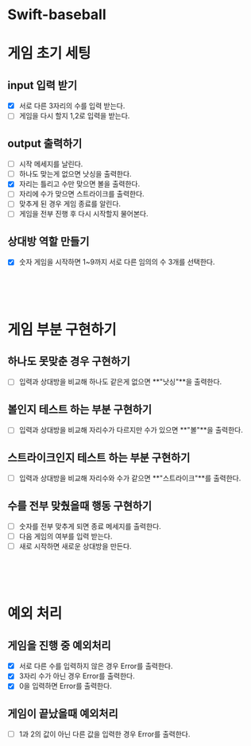 # Swift-baseball

# 게임 초기 세팅
## input 입력 받기
- [X] 서로 다른 3자리의 수를 입력 받는다.
- [ ] 게임을 다시 할지 1,2로 입력을 받는다.

## output 출력하기
- [ ] 시작 메세지를 날린다.
- [ ] 하나도 맞는게 없으면 낫싱을 출력한다.
- [X] 자리는 틀리고 수만 맞으면 볼을 출력한다.
- [ ] 자리에 수가 맞으면 스트라이크를 출력한다.
- [ ] 맞추게 된 경우 게임 종료를 알린다.
- [ ] 게임을 전부 진행 후 다시 시작할지 물어본다.

## 상대방 역할 만들기
- [X] 숫자 게임을 시작하면 1~9까지 서로 다른 임의의 수 3개를 선택한다.

<br><br><br>

# 게임 부분 구현하기
## 하나도 못맞춘 경우 구현하기
- [ ] 입력과 상대방을 비교해 하나도 같은게 없으면 **"낫싱"**을 출력한다.

## 볼인지 테스트 하는 부분 구현하기
- [ ] 입력과 상대방을 비교해 자리수가 다르지만 수가 있으면 **"볼"**을 출력한다.

## 스트라이크인지 테스트 하는 부분 구현하기
- [ ] 입력과 상대방을 비교해 자리수와 수가 같으면 **"스트라이크"**를 출력한다.

## 수를 전부 맞췄을때 행동 구현하기
- [ ] 숫자를 전부 맞추게 되면 종료 메세지를 출력한다.
- [ ] 다음 게임의 여부를 입력 받는다.
- [ ] 새로 시작하면 새로운 상대방을 만든다. 

<br><br><br>

# 예외 처리
## 게임을 진행 중 예외처리 
- [X] 서로 다른 수를 입력하지 않은 경우 Error를 출력한다.
- [X] 3자리 수가 아닌 경우 Error를 출력한다. 
- [X] 0을 입력하면 Error를 출력한다.

## 게임이 끝났을때 예외처리
- [ ] 1과 2의 값이 아닌 다른 값을 입력한 경우 Error를 출력한다.